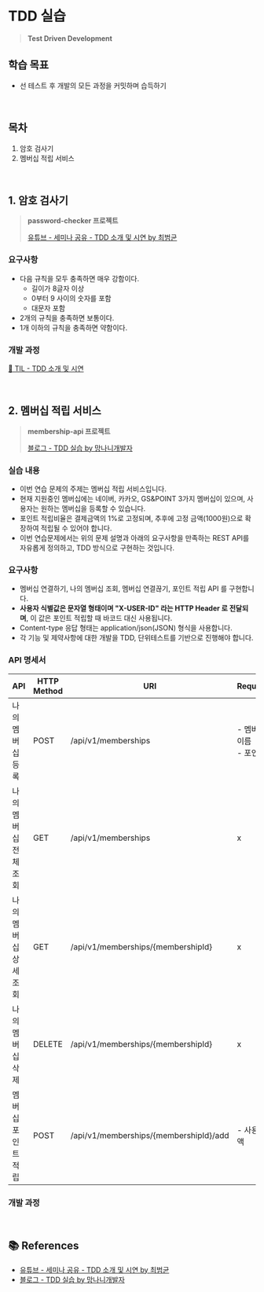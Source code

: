 # TDD 실습
> **Test Driven Development**

## 학습 목표
- 선 테스트 후 개발의 모든 과정을 커밋하며 습득하기

<br>

## 목차
1. 암호 검사기
2. 멤버십 적립 서비스

<br>

## 1. 암호 검사기
> **password-checker 프로젝트**
> 
> [유튜브 - 세미나 공유 - TDD 소개 및 시연 by 최범균](https://www.youtube.com/watch?v=6Vt-wKPBbuc&list=PLwouWTPuIjUj_QqgXlFsqjUwyC0-5dZ_q&index=5)

### 요구사항
- 다음 규칙을 모두 충족하면 매우 강함이다.
    - 길이가 8글자 이상
    - 0부터 9 사이의 숫자를 포함
    - 대문자 포함
- 2개의 규칙을 충족하면 보통이다.
- 1개 이하의 규칙을 충족하면 약함이다.

### 개발 과정
[🔗 TIL - TDD 소개 및 시연](https://github.com/Jaster25/TIL/blob/main/TDD/TDD%EC%86%8C%EA%B0%9C%EB%B0%8F%EC%8B%9C%EC%97%B0.md)

<br>

## 2. 멤버십 적립 서비스
> **membership-api 프로젝트**
> 
> [블로그 - TDD 실습 by 망나니개발자](https://mangkyu.tistory.com/182)

### 실습 내용
- 이번 연습 문제의 주제는 멤버십 적립 서비스입니다.
- 현재 지원중인 멤버십에는 네이버, 카카오, GS&POINT 3가지 멤버십이 있으며, 사용자는 원하는 멤버십을 등록할 수 있습니다.
- 포인트 적립비율은 결제금액의 1%로 고정되며, 추후에 고정 금액(1000원)으로 확장하여 적립될 수 있어야 합니다.
- 이번 연습문제에서는 위의 문제 설명과 아래의 요구사항을 만족하는 REST API를 자유롭게 정의하고, TDD 방식으로 구현하는 것입니다.

### 요구사항
- 멤버십 연결하기, 나의 멤버십 조회, 멤버십 연결끊기, 포인트 적립 API 를 구현합니다.
- **사용자 식별값은 문자열 형태이며 "X-USER-ID" 라는 HTTP Header 로 전달되며**, 이 값은 포인트 적립할 때 바코드 대신 사용됩니다.
- Content-type 응답 형태는 application/json(JSON) 형식을 사용합니다.
- 각 기능 및 제약사항에 대한 개발을 TDD, 단위테스트를 기반으로 진행해야 합니다.

### API 명세서
| **API**               | **HTTP Method** | **URI**                                | **Request**               | **Response**                                                |
|-----------------------|-----------------|----------------------------------------|---------------------------|-------------------------------------------------------------|
| 나의 멤버십 등록      | POST            | /api/v1/memberships                    | - 멤버십 이름<br>- 포인트 | - 멤버십 ID<br>- 멤버십 이름<br>- 포인트<br>- 가입 일시     |
| 나의 멤버십 전체 조회 | GET             | /api/v1/memberships                    | x                         | {멤버십 ID, 멤버십 이름, 포인트, 가입 일시}의 멤버십 리스트 |
| 나의 멤버십 상세 조회 | GET             | /api/v1/memberships/{membershipId}     | x                         | - 멤버십 ID<br>- 멤버십 이름<br>- 포인트<br>- 가입 일시     |
| 나의 멤버십 삭제      | DELETE          | /api/v1/memberships/{membershipId}     | x                         | X                                                           |
| 멤버십 포인트 적립    | POST            | /api/v1/memberships/{membershipId}/add | - 사용 금액               | X                                                           |



### 개발 과정

<br>

## 📚 References
- [유튜브 - 세미나 공유 - TDD 소개 및 시연 by 최범균](https://www.youtube.com/watch?v=6Vt-wKPBbuc&list=PLwouWTPuIjUj_QqgXlFsqjUwyC0-5dZ_q&index=5)
- [블로그 - TDD 실습 by 망나니개발자](https://mangkyu.tistory.com/182)
